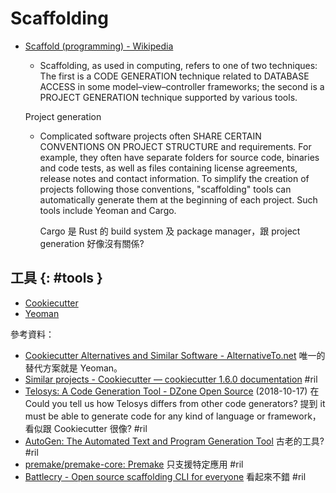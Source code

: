 # Scaffolding

  - [Scaffold \(programming\) \- Wikipedia](https://en.wikipedia.org/wiki/Scaffold_(programming))

      - Scaffolding, as used in computing, refers to one of two techniques: The first is a CODE GENERATION technique related to DATABASE ACCESS in some model–view–controller frameworks; the second is a PROJECT GENERATION technique supported by various tools.

    Project generation

      - Complicated software projects often SHARE CERTAIN CONVENTIONS ON PROJECT STRUCTURE and requirements. For example, they often have separate folders for source code, binaries and code tests, as well as files containing license agreements, release notes and contact information. To simplify the creation of projects following those conventions, "scaffolding" tools can automatically generate them at the beginning of each project. Such tools include Yeoman and Cargo.

        Cargo 是 Rust 的 build system 及 package manager，跟 project generation 好像沒有關係?

## 工具 {: #tools }

  - [Cookiecutter](cookiecutter.md)
  - [Yeoman](yoeman.md)

參考資料：

  - [Cookiecutter Alternatives and Similar Software \- AlternativeTo\.net](https://alternativeto.net/software/cookiecutter/) 唯一的替代方案就是 Yeoman。
  - [Similar projects - Cookiecutter — cookiecutter 1\.6\.0 documentation](https://cookiecutter.readthedocs.io/en/latest/readme.html#similar-projects) #ril
  - [Telosys: A Code Generation Tool \- DZone Open Source](https://dzone.com/articles/telosys-a-code-generation-tool-by-laurent-guerin) (2018-10-17) 在 Could you tell us how Telosys differs from other code generators? 提到 it must be able to generate code for any kind of language or framework，看似跟 Cookiecutter 很像? #ril
  - [AutoGen: The Automated Text and Program Generation Tool](https://www.gnu.org/software/autogen/) 古老的工具? #ril
  - [premake/premake\-core: Premake](https://github.com/premake/premake-core) 只支援特定應用 #ril
  - [Battlecry \- Open source scaffolding CLI for everyone](https://battlecry.pedrosm.com/) 看起來不錯 #ril
